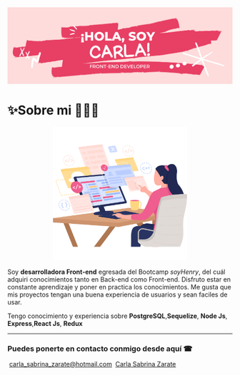 <img src="./Img/Banner.png" alt="banner"/>

# ✨Sobre mi 👩🏻‍💻
<p align="center">
<img src="./Img/dev.png" alt="dev" width="300" align="rigth"/>
<p align="left">

Soy **desarrolladora Front-end** egresada del Bootcamp _soyHenry_, del cuál adquiri conocimientos tanto en Back-end como Front-end.
Disfruto estar en constante aprendizaje y poner en practica los conocimientos. Me gusta que mis proyectos tengan una buena experiencia de usuarios y sean faciles de usar.

Tengo conocimiento y experiencia sobre **PostgreSQL**,**Sequelize**, **Node Js**, **Express**,**React Js**, **Redux**
</p>
</p>

<hr>

### Puedes ponerte en contacto conmigo desde aquí ☎
 
 <img src="" />
 <a href="mailto:carla_sabrina_zarate@hotmail.com" target="_blank">carla_sabrina_zarate@hotmail.com</a>
 
  <img src="" />
 <a href="https://www.linkedin.com/in/carla-sabrina-zarate/" target="_blank">Carla Sabrina Zarate</a>